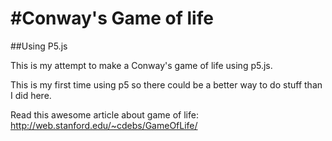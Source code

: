 
#Conway's Game of life
======================
##Using P5.js

This is my attempt to make a Conway's game of life using p5.js.

This is my first time using p5 so there could be a better way to do stuff than I did here.

Read this awesome article about game of life: http://web.stanford.edu/~cdebs/GameOfLife/
